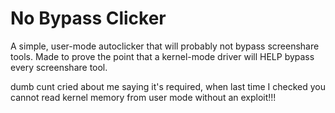 # No Bypass Clicker
 A simple, user-mode autoclicker that will probably not bypass screenshare tools. Made to prove the point that a kernel-mode driver will HELP bypass every screenshare tool.
 
 dumb cunt cried about me saying it's required, when last time I checked you cannot read kernel memory from user mode without an exploit!!!
